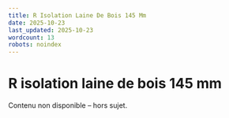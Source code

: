 ```yaml
---
title: R Isolation Laine De Bois 145 Mm
date: 2025-10-23
last_updated: 2025-10-23
wordcount: 13
robots: noindex
---
```


# R isolation laine de bois 145 mm

Contenu non disponible – hors sujet.
